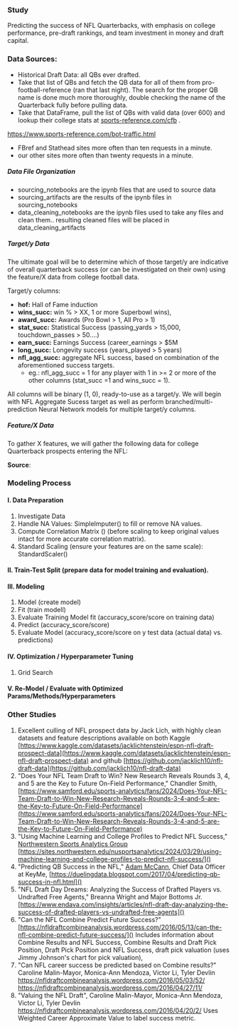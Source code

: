 ### Study

Predicting the success of NFL Quarterbacks, with emphasis on college performance, pre-draft rankings, and team investment in money and draft capital.

### Data Sources:

* Historical Draft Data: all QBs ever drafted.
* Take that list of QBs and fetch the QB data for all of them from pro-football-reference (ran that last night).  The search for the proper QB name is done much more thoroughly, double checking the name of the Quarterback fully before pulling data.
* Take that DataFrame, pull the list of QBs with valid data (over 600) and lookup their college stats at [sports-reference.com/cfb](http://sports-reference.com/cfb)  .

https://www.sports-reference.com/bot-traffic.html

* FBref and Stathead sites more often than ten requests in a minute.
* our other sites more often than twenty requests in a minute.

##### Data File Organization

* sourcing_notebooks are the ipynb files that are used to source data
* sourcing_artifacts are the results of the ipynb files in sourcing_notebooks
* data_cleaning_notebooks are the ipynb files used to take any files and clean them.. resulting cleaned files will be placed in data_cleaning_artifacts

##### Target/y Data

The ultimate goal will be to determine which of those target/y are indicative of overall quarterback success (or can be investigated on their own) using the feature/X data from college football data.

Target/y columns:

* **hof:** Hall of Fame induction
* **wins_succ:** win % > XX, 1 or more Superbowl wins),
* **award_succ:** Awards (Pro Bowl > 1, All Pro > 1)
* **stat_succ:** Statistical Success (passing_yards > 15,000, touchdown_passes > 50....)
* **earn_succ:** Earnings Success (career_earnings > $5M
* **long_succ:** Longevity success (years_played > 5 years)
* **nfl_agg_succ:** aggregate NFL success, based on combination of the aforementioned success targets.
  * eg.: nfl_agg_succ = 1 for any player with 1 in >= 2 or more of the other columns (stat_succ =1 and wins_succ = 1).

All columns will be binary (1, 0), ready-to-use as a target/y.  We will begin with NFL Aggregate Sucess target as well as perform branched/multi-prediction Neural Network models for multiple target/y columns.

##### Feature/X Data

To gather X features, we will gather the following data for college Quarterback prospects entering the NFL:

**Source**:


### Modeling Process

#### I. Data Preparation

1. Investigate Data
2. Handle NA Values: SimpleImputer() to fill or remove NA values.
3. Compute Correlation Matrix ()  (before scaling to keep original values intact for more accurate correlation matrix).
4. Standard Scaling (ensure your features are on the same scale): StandardScaler()

#### II. Train-Test Split (prepare data for model training and evaluation).

#### III. Modeling

1. Model (create model)
2. Fit (train modell)
3. Evaluate Training Model fit (accuracy_score/score on training data)
4. Predict (accuracy_score/score)
5. Evaluate Model (accuracy_score/score on y test data (actual data)  vs. predictions)

#### IV. Optimization / Hyperparameter Tuning

1. Grid Search

#### V. Re-Model / Evaluate with Optimized Params/Methods/Hyperparameters



### Other Studies

1. Excellent culling of NFL prospect data by Jack Lich, with highly clean datasets and feature descriptions available on both Kaggle [https://www.kaggle.com/datasets/jacklichtenstein/espn-nfl-draft-prospect-data](https://www.kaggle.com/datasets/jacklichtenstein/espn-nfl-draft-prospect-data) and github [https://github.com/jacklich10/nfl-draft-data](https://github.com/jacklich10/nfl-draft-data)
2. "Does Your NFL Team Draft to Win? New Research Reveals Rounds 3, 4, and 5 are the Key to Future On-Field Performance," Chandler Smith, [https://www.samford.edu/sports-analytics/fans/2024/Does-Your-NFL-Team-Draft-to-Win-New-Research-Reveals-Rounds-3-4-and-5-are-the-Key-to-Future-On-Field-Performance](https://www.samford.edu/sports-analytics/fans/2024/Does-Your-NFL-Team-Draft-to-Win-New-Research-Reveals-Rounds-3-4-and-5-are-the-Key-to-Future-On-Field-Performance)
3. "Using Machine Learning and College Profiles to Predict NFL Success," [Northwestern Sports Analytics Group](https://sites.northwestern.edu/nusportsanalytics/ "Northwestern Sports Analytics Group") [https://sites.northwestern.edu/nusportsanalytics/2024/03/29/using-machine-learning-and-college-profiles-to-predict-nfl-success/]()
4. "Predicting QB Success in the NFL," [Adam McCann](https://www.linkedin.com/in/adam-mccann-bb94774/), Chief Data Officer at KeyMe, [https://duelingdata.blogspot.com/2017/04/predicting-qb-success-in-nfl.html]()
5. "NFL Draft Day Dreams: Analyzing the Success of Drafted Players vs. Undrafted Free Agents," Breanna Wright and Major Bottoms Jr. [https://www.endava.com/insights/articles/nfl-draft-day-analyzing-the-success-of-drafted-players-vs-undrafted-free-agents]()
6. "Can the NFL Combine Predict Future Success?"  [https://nfldraftcombineanalysis.wordpress.com/2016/05/13/can-the-nfl-combine-predict-future-success/]()  Includes information about Combine Results and NFL Success, Combine Results and Draft Pick Position, Draft Pick Position and NFL Success, draft pick valuation (uses Jimmy Johnson's chart for pick valuation),
7. "Can NFL career success be predicted based on Combine results?" Caroline Malin-Mayor, Monica-Ann Mendoza, Victor Li, Tyler Devlin https://nfldraftcombineanalysis.wordpress.com/2016/05/03/52/  https://nfldraftcombineanalysis.wordpress.com/2016/04/27/11/
8. "Valuing the NFL Draft", Caroline Malin-Mayor, Monica-Ann Mendoza, Victor Li, Tyler Devlin https://nfldraftcombineanalysis.wordpress.com/2016/04/20/2/  Uses Weighted Career Approximate Value to label success metric.

